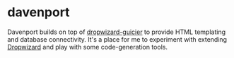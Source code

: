 # davenport

Davenport builds on top of [dropwizard-guicier](https://github.com/HubSpot/dropwizard-guicier) to provide HTML templating
and database connectivity.  It's a place for me to experiment with extending [Dropwizard](http://www.dropwizard.io/) and
play with some code-generation tools.
